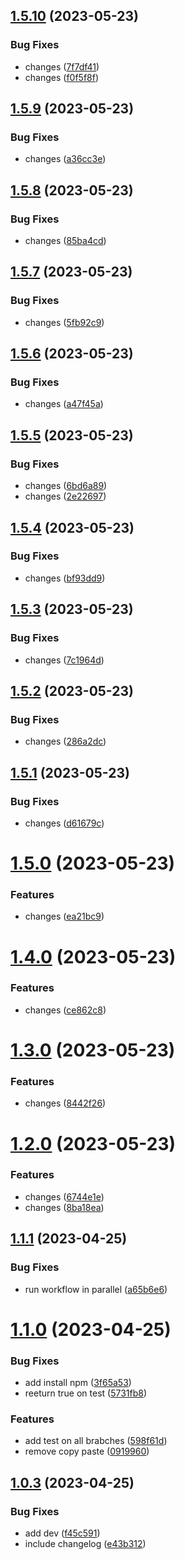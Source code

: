 ## [1.5.10](https://github.com/silvelo/prueba-automatizacion/compare/v1.5.9...v1.5.10) (2023-05-23)


### Bug Fixes

* changes ([7f7df41](https://github.com/silvelo/prueba-automatizacion/commit/7f7df410237de31c2275796adf7edc0c17c54e16))
* changes ([f0f5f8f](https://github.com/silvelo/prueba-automatizacion/commit/f0f5f8f3cf93d43a99318ca32f2a1e59d7d06a92))

## [1.5.9](https://github.com/silvelo/prueba-automatizacion/compare/v1.5.8...v1.5.9) (2023-05-23)


### Bug Fixes

* changes ([a36cc3e](https://github.com/silvelo/prueba-automatizacion/commit/a36cc3ef80f131d78ceebbac96148158d2aeb978))

## [1.5.8](https://github.com/silvelo/prueba-automatizacion/compare/v1.5.7...v1.5.8) (2023-05-23)


### Bug Fixes

* changes ([85ba4cd](https://github.com/silvelo/prueba-automatizacion/commit/85ba4cd375f5b65b5727e8c1239ef8ce8ea4404e))

## [1.5.7](https://github.com/silvelo/prueba-automatizacion/compare/v1.5.6...v1.5.7) (2023-05-23)


### Bug Fixes

* changes ([5fb92c9](https://github.com/silvelo/prueba-automatizacion/commit/5fb92c92821f03431b1d88b0e3e88a1d27e29e44))

## [1.5.6](https://github.com/silvelo/prueba-automatizacion/compare/v1.5.5...v1.5.6) (2023-05-23)


### Bug Fixes

* changes ([a47f45a](https://github.com/silvelo/prueba-automatizacion/commit/a47f45aea23c09ada9196617c0229066053c834d))

## [1.5.5](https://github.com/silvelo/prueba-automatizacion/compare/v1.5.4...v1.5.5) (2023-05-23)


### Bug Fixes

* changes ([6bd6a89](https://github.com/silvelo/prueba-automatizacion/commit/6bd6a89a6569b21c1e18f3d40ef21dd4ad1e0412))
* changes ([2e22697](https://github.com/silvelo/prueba-automatizacion/commit/2e226977aaa733b19920ee721dfd592f6c845266))

## [1.5.4](https://github.com/silvelo/prueba-automatizacion/compare/v1.5.3...v1.5.4) (2023-05-23)


### Bug Fixes

* changes ([bf93dd9](https://github.com/silvelo/prueba-automatizacion/commit/bf93dd94d6535a74baa560174c55f610d7838831))

## [1.5.3](https://github.com/silvelo/prueba-automatizacion/compare/v1.5.2...v1.5.3) (2023-05-23)


### Bug Fixes

* changes ([7c1964d](https://github.com/silvelo/prueba-automatizacion/commit/7c1964d391bdba949565a85dd6cefbc04ec6a185))

## [1.5.2](https://github.com/silvelo/prueba-automatizacion/compare/v1.5.1...v1.5.2) (2023-05-23)


### Bug Fixes

* changes ([286a2dc](https://github.com/silvelo/prueba-automatizacion/commit/286a2dcf7fceebceba9f1d16726ee981381c2194))

## [1.5.1](https://github.com/silvelo/prueba-automatizacion/compare/v1.5.0...v1.5.1) (2023-05-23)


### Bug Fixes

* changes ([d61679c](https://github.com/silvelo/prueba-automatizacion/commit/d61679c82d9917e1c2e2ad415a652b914da81382))

# [1.5.0](https://github.com/silvelo/prueba-automatizacion/compare/v1.4.0...v1.5.0) (2023-05-23)


### Features

* changes ([ea21bc9](https://github.com/silvelo/prueba-automatizacion/commit/ea21bc9458ca8896af4d52eec715aa0601d86e4c))

# [1.4.0](https://github.com/silvelo/prueba-automatizacion/compare/v1.3.0...v1.4.0) (2023-05-23)


### Features

* changes ([ce862c8](https://github.com/silvelo/prueba-automatizacion/commit/ce862c86ed861ed86c0e580786b6c2d2b5f414bd))

# [1.3.0](https://github.com/silvelo/prueba-automatizacion/compare/v1.2.0...v1.3.0) (2023-05-23)


### Features

* changes ([8442f26](https://github.com/silvelo/prueba-automatizacion/commit/8442f26e24dd22cc900c04bb51cdb724289d4670))

# [1.2.0](https://github.com/silvelo/prueba-automatizacion/compare/v1.1.1...v1.2.0) (2023-05-23)


### Features

* changes ([6744e1e](https://github.com/silvelo/prueba-automatizacion/commit/6744e1e2892001a8d5f68bcf7b4f8223b14d92dd))
* changes ([8ba18ea](https://github.com/silvelo/prueba-automatizacion/commit/8ba18eac1ab749df1143a0d834ec16547e09194e))

## [1.1.1](https://github.com/silvelo/prueba-automatizacion/compare/v1.1.0...v1.1.1) (2023-04-25)


### Bug Fixes

* run workflow in parallel ([a65b6e6](https://github.com/silvelo/prueba-automatizacion/commit/a65b6e6eda17a0f0a830add0ec10801ebddaab52))

# [1.1.0](https://github.com/silvelo/prueba-automatizacion/compare/v1.0.3...v1.1.0) (2023-04-25)


### Bug Fixes

* add install npm ([3f65a53](https://github.com/silvelo/prueba-automatizacion/commit/3f65a53fef940962dfa047e68a6c181306659b74))
* reeturn true on test ([5731fb8](https://github.com/silvelo/prueba-automatizacion/commit/5731fb84cb20f82f2882e213bf94f93d312a7dd7))


### Features

* add test on all brabches ([598f61d](https://github.com/silvelo/prueba-automatizacion/commit/598f61dae44522b1c3e40ece4752d5ea2e3e9ee5))
* remove copy paste ([0919960](https://github.com/silvelo/prueba-automatizacion/commit/0919960884c173189d65551568e37956ce7aeea7))

## [1.0.3](https://github.com/silvelo/prueba-automatizacion/compare/v1.0.2...v1.0.3) (2023-04-25)


### Bug Fixes

* add dev ([f45c591](https://github.com/silvelo/prueba-automatizacion/commit/f45c591d64883d09d3113d13762e41b0b5bf7901))
* include changelog ([e43b312](https://github.com/silvelo/prueba-automatizacion/commit/e43b3120a0e1fe9f8c333fb6a82fb39eb8c029c2))
